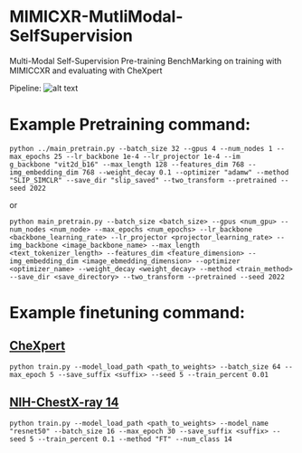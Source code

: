 # MIMICXR-MutliModal-SelfSupervision
Multi-Modal Self-Supervision Pre-training BenchMarking on training with MIMICCXR and evaluating with CheXpert

Pipeline:
![alt text](https://github.com/NoTody/MIMICCXR-MutliModal-SelfSupervision/blob/main/imgs/final.png)

# **Example Pretraining command:**
```
python ../main_pretrain.py --batch_size 32 --gpus 4 --num_nodes 1 --max_epochs 25 --lr_backbone 1e-4 --lr_projector 1e-4 --im    g_backbone "vit2d_b16" --max_length 128 --features_dim 768 --img_embedding_dim 768 --weight_decay 0.1 --optimizer "adamw" --method "SLIP_SIMCLR" --save_dir "slip_saved" --two_transform --pretrained --seed 2022
```

or

```
python main_pretrain.py --batch_size <batch_size> --gpus <num_gpu> --num_nodes <num_node> --max_epochs <num_epochs> --lr_backbone <backbone_learning_rate> --lr_projector <projector_learning_rate> --img_backbone <image_backbone_name> --max_length <text_tokenizer_length> --features_dim <feature_dimension> --img_embedding_dim <image_ebmedding_dimension> --optimizer <optimizer_name> --weight_decay <weight_decay> --method <train_method> --save_dir <save_directory> --two_transform --pretrained --seed 2022
```

# **Example finetuning command:**

## [CheXpert](https://stanfordmlgroup.github.io/competitions/chexpert/)

```
python train.py --model_load_path <path_to_weights> --batch_size 64 --max_epoch 5 --save_suffix <suffix> --seed 5 --train_percent 0.01
```


## [NIH-ChestX-ray 14](https://nihcc.app.box.com/v/ChestXray-NIHCC)

```
python train.py --model_load_path <path_to_weights> --model_name "resnet50" --batch_size 16 --max_epoch 30 --save_suffix <suffix> --seed 5 --train_percent 0.1 --method "FT" --num_class 14
```